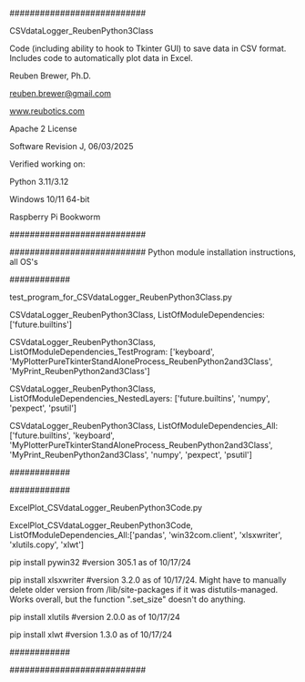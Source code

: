 ###########################

CSVdataLogger_ReubenPython3Class

Code (including ability to hook to Tkinter GUI) to save data in CSV format.
Includes code to automatically plot data in Excel.

Reuben Brewer, Ph.D.

reuben.brewer@gmail.com

www.reubotics.com

Apache 2 License

Software Revision J, 06/03/2025

Verified working on:

Python 3.11/3.12

Windows  10/11 64-bit

Raspberry Pi Bookworm

###########################

########################### Python module installation instructions, all OS's

############

test_program_for_CSVdataLogger_ReubenPython3Class.py

CSVdataLogger_ReubenPython3Class, ListOfModuleDependencies: ['future.builtins']

CSVdataLogger_ReubenPython3Class, ListOfModuleDependencies_TestProgram: ['keyboard', 'MyPlotterPureTkinterStandAloneProcess_ReubenPython2and3Class', 'MyPrint_ReubenPython2and3Class']

CSVdataLogger_ReubenPython3Class, ListOfModuleDependencies_NestedLayers: ['future.builtins', 'numpy', 'pexpect', 'psutil']

CSVdataLogger_ReubenPython3Class, ListOfModuleDependencies_All:['future.builtins', 'keyboard', 'MyPlotterPureTkinterStandAloneProcess_ReubenPython2and3Class', 'MyPrint_ReubenPython2and3Class', 'numpy', 'pexpect', 'psutil']

############

############

ExcelPlot_CSVdataLogger_ReubenPython3Code.py

ExcelPlot_CSVdataLogger_ReubenPython3Code, ListOfModuleDependencies_All:['pandas', 'win32com.client', 'xlsxwriter', 'xlutils.copy', 'xlwt']

pip install pywin32         #version 305.1 as of 10/17/24

pip install xlsxwriter      #version 3.2.0 as of 10/17/24. Might have to manually delete older version from /lib/site-packages if it was distutils-managed. Works overall, but the function ".set_size" doesn't do anything.

pip install xlutils         #version 2.0.0 as of 10/17/24

pip install xlwt            #version 1.3.0 as of 10/17/24

############

###########################

